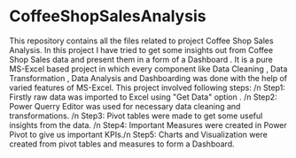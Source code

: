# CoffeeShopSalesAnalysis
This repository contains all the files related to project Coffee Shop Sales Analysis. In this project I have tried to get some insights out from Coffee Shop Sales data and present them in a form of a Dashboard . It is a pure MS-Excel based project in which every component like Data Cleaning , Data Transformation , Data Analysis and Dashboarding was done with the help of varied features of MS-Excel. This project involved following steps: /n
Step1: Firstly raw data was imported to Excel using "Get Data" option . /n
Step2: Power Querry Editor was used for necessary data cleaning and transformations. /n
Step3: Pivot tables were made to get some useful insights from the data. /n
Step4: Important Measures were created in Power Pivot to give us important KPIs./n
Step5: Charts and Visualization were created from pivot tables and measures to form a Dashboard.


